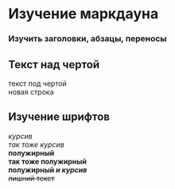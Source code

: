 # Изучение маркдауна  
### Изучить заголовки, абзацы, переносы  
Текст над чертой  
---  
текст под чертой <br>
новая строка

## Изучение шрифтов  
*курсив*  
_так тоже курсив_  
**полужирный**  
__так тоже полужирный__  
**полужирный _и курсив_**  
~~лишний текст~~  
